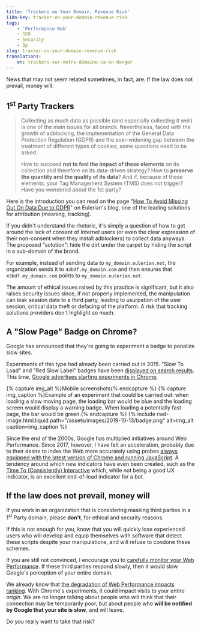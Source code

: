 ```yaml
---
title: 'Trackers on Your Domain, Revenue Risk'
i18n-key: tracker-on-your-domain-revenue-risk
tags:
    - 'Performance Web'
    - SEO
    - Security
    - 3p
slug: tracker-on-your-domain-revenue-risk
translations:
    en: trackers-sur-votre-domaine-ca-en-danger
---
```


News that may not seem related sometimes, in fact, are. If the law does not
prevail, money will.

## 1<sup>st</sup> Party Trackers

> Collecting as much data as possible (and especially collecting it well) is one
> of the main issues for all brands. Nevertheless, faced with the growth of
> adblocking, the implementation of the General Data Protection Regulation
> (GDPR) and the ever-widening gap between the treatment of different types of
> cookies, some questions need to be asked.
>
> How to succeed **not to feel the impact of these elements** on its collection
> and therefore on its data-driven strategy? How to **preserve the quantity and
> the quality of its data**? And if, because of these elements, your Tag
> Management System (TMS) does not trigger? Have you wondered about the 1st
> party?

Here is the introduction you can read on the page
"[How To Avoid Missing Out On Data Due to GDPR](https://www.eulerian.com/en/blog/tricks/avoid-missing-data-due-to-gdpr/)"
on Eulerian's blog, one of the leading solutions for attribution (meaning,
tracking).

If you didn't understand the rhetoric, it's simply a question of how to get
around the lack of consent of Internet users (or even the clear expression of
their non-consent when they install adblockers) to collect data anyways. The
proposed "solution": hide the dirt under the carpet by hiding the script in a
sub-domain of the brand.

For example, instead of sending data to `my_domain.eulerian.net`, the
organization sends it to `43bdf.my_domain.com` and then ensures that
`43bdf.my_domain.com` points to `my_domain.eulerian.net`.

The amount of ethical issues raised by this practice is significant, but it also
raises security issues since, if not properly implemented, the manipulation can
leak session data to a third party, leading to usurpation of the user session,
critical data theft or defacing of the platform. A risk that tracking solutions
providers don't highlight so much.

## A "Slow Page" Badge on Chrome?

Google has announced that they're going to experiment a badge to penalize slow
sites.

Experiments of this type had already been carried out in 2015.
"<span lang="en">Slow To Load</span>" and "<span lang="en">Red Slow
Label</span>" badges have been
[displayed on search results](http://www.redslowlabel.com/). This time,
[Google advertises starting experiments in Chrome](https://blog.chromium.org/2019/11/moving-towards-faster-web.html).

{% capture img_alt %}Mobile screenshots{% endcapture %}
{% capture img_caption %}Example of an experiment that could be carried out:
when loading a slow moving page, the loading bar would be blue and the loading
screen would display a warning badge. When loading a potentially fast page, the
bar would be green.{% endcapture %} {% include rwd-image.html.liquid
path="/assets/images/2019-10-13/badge.png"
alt=img_alt
caption=img_caption
%}

Since the end of the 2000s, Google has multiplied initiatives around Web
Performance. Since 2017, however, I have felt an acceleration, probably due to
their desire to index the Web more accurately using probes
[always equipped with the latest version of Chrome and running JavaScript](https://webmasters.googleblog.com/2019/05/the-new-evergreen-googlebot.html).
A tendency around which new indicators have even been created, such as the
[Time To (Consistently) Interactive](https://blog.dareboost.com/fr/2019/05/mesurer-interactivite-time-to-interactive/)
which, while not being a good UX indicator, is an excellent end-of-load
indicator for a bot.

## If the law does not prevail, money will

If you work in an organization that is considering masking third parties in a
1<sup>st</sup> Party domain, please **don't**, for ethical and security reasons.

If this is not enough for you, know that you will quickly lose experienced users
who will develop and equip themselves with software that detect these scripts
despite your manipulations, and will refuse to condone these schemes.

If you are still not convinced, I encourage you to
[carefully monitor your Web Performance](https://www.dareboost.com/en/). If
these third parties respond slowly, then it would slow Google's perception of
your entire domain.

We already know that
[the degradation of Web Performance impacts ranking](https://blog.dareboost.com/fr/2018/01/google-speed-update-vitesse-ranking/).
With Chrome's experiments, it could impact visits to your entire _origin_. We
are no longer talking about people who will think that their connection may be
temporarily poor, but about people who **will be notified by Google that your
site is slow**, and will leave.

Do you really want to take that risk?

